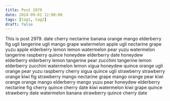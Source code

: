 ```yaml
---
title: Post 2979
date: 2024-09-01 12:00:00
tags: [tag1, tag2]
draft: false
---
```

This is post 2979.
date
cherry
nectarine
banana
orange
mango
elderberry
fig
ugli
tangerine
ugli
mango
grape
watermelon
apple
ugli
nectarine
grape
yuzu
apple
elderberry
lemon
lemon
watermelon
pear
yuzu
watermelon
tangerine
raspberry
quince
honeydew
elderberry
date
honeydew
elderberry
elderberry
lemon
tangerine
pear
zucchini
tangerine
lemon
elderberry
zucchini
watermelon
lemon
xigua
honeydew
quince
orange
ugli
orange
pear
yuzu
raspberry
cherry
xigua
quince
ugli
strawberry
strawberry
orange
kiwi
fig
strawberry
mango
nectarine
grape
mango
orange
pear
kiwi
orange
orange
mango
elderberry
mango
yuzu
pear
honeydew
elderberry
nectarine
fig
cherry
quince
cherry
date
kiwi
watermelon
kiwi
grape
quince
strawberry
date
watermelon
banana
strawberry
quince
cherry
date
